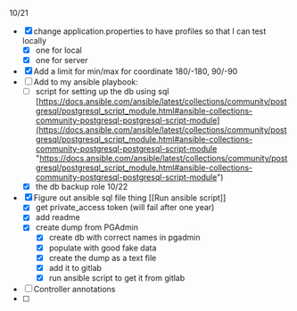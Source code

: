 10/21
- [x] change application.properties to have profiles so that I can test locally 
	- [x] one for local
	- [x] one for server
- [x] Add a limit for min/max for coordinate 180/-180, 90/-90
- [ ] Add to my ansible playbook:
	- [ ] script for setting up the db using sql		[https://docs.ansible.com/ansible/latest/collections/community/postgresql/postgresql_script_module.html#ansible-collections-community-postgresql-postgresql-script-module](https://docs.ansible.com/ansible/latest/collections/community/postgresql/postgresql_script_module.html#ansible-collections-community-postgresql-postgresql-script-module "https://docs.ansible.com/ansible/latest/collections/community/postgresql/postgresql_script_module.html#ansible-collections-community-postgresql-postgresql-script-module")
	- [x] the db backup role 
10/22
- [x] Figure out ansible sql file thing [[Run ansible script]]
	- [x] get private_access token (will fail after one year)
	- [x] add readme 
	- [x] create dump from PGAdmin
		- [x] create db with correct names in pgadmin
		- [x] populate with good fake data
		- [x] create the dump as a text file
		- [x] add it to gitlab
		- [x] run ansible script to get it from gitlab
- [ ] Controller annotations
- [ ] 